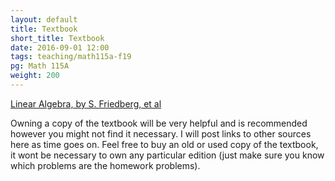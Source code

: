 ```yaml
---
layout: default
title: Textbook
short_title: Textbook
date: 2016-09-01 12:00
tags: teaching/math115a-f19
pg: Math 115A
weight: 200
---
```



[Linear Algebra, by S. Friedberg, et al][book]

Owning a copy of the textbook will be very helpful and is recommended however you might not find it necessary. I will post links to other sources here as time goes on. Feel free to buy an old or used copy of the textbook, it wont be necessary to own any particular edition (just make sure you know which problems are the homework problems).


[book]: https://books.google.com.au/books?id=vyDnnQEACAAJ

